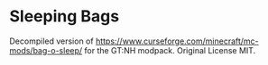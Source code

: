 # Sleeping Bags
Decompiled version of https://www.curseforge.com/minecraft/mc-mods/bag-o-sleep/ for the GT:NH modpack. Original License MIT.